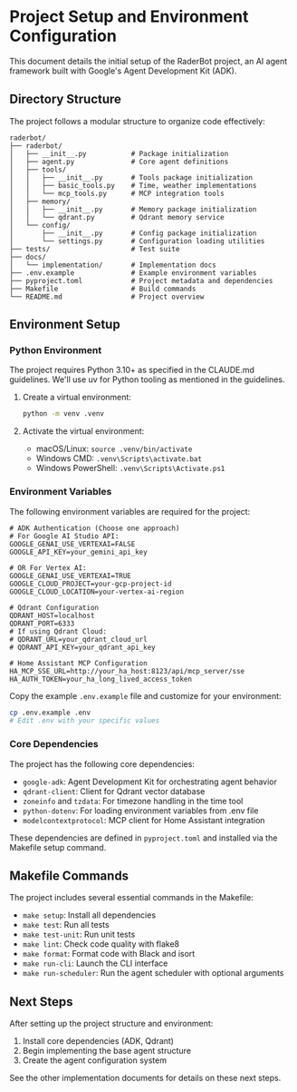 # Project Setup and Environment Configuration

This document details the initial setup of the RaderBot project, an AI agent framework built with Google's Agent Development Kit (ADK).

## Directory Structure

The project follows a modular structure to organize code effectively:

```
raderbot/
├── raderbot/
│   ├── __init__.py           # Package initialization
│   ├── agent.py              # Core agent definitions
│   ├── tools/
│   │   ├── __init__.py       # Tools package initialization 
│   │   ├── basic_tools.py    # Time, weather implementations
│   │   └── mcp_tools.py      # MCP integration tools
│   ├── memory/
│   │   ├── __init__.py       # Memory package initialization
│   │   └── qdrant.py         # Qdrant memory service
│   └── config/
│       ├── __init__.py       # Config package initialization
│       └── settings.py       # Configuration loading utilities
├── tests/                    # Test suite
├── docs/
│   └── implementation/       # Implementation docs
├── .env.example              # Example environment variables
├── pyproject.toml            # Project metadata and dependencies
├── Makefile                  # Build commands
└── README.md                 # Project overview
```

## Environment Setup

### Python Environment

The project requires Python 3.10+ as specified in the CLAUDE.md guidelines. We'll use uv for Python tooling as mentioned in the guidelines.

1. Create a virtual environment:
   ```bash
   python -m venv .venv
   ```

2. Activate the virtual environment:
   - macOS/Linux: `source .venv/bin/activate`
   - Windows CMD: `.venv\Scripts\activate.bat`
   - Windows PowerShell: `.venv\Scripts\Activate.ps1`

### Environment Variables

The following environment variables are required for the project:

```
# ADK Authentication (Choose one approach)
# For Google AI Studio API:
GOOGLE_GENAI_USE_VERTEXAI=FALSE
GOOGLE_API_KEY=your_gemini_api_key

# OR For Vertex AI:
GOOGLE_GENAI_USE_VERTEXAI=TRUE
GOOGLE_CLOUD_PROJECT=your-gcp-project-id
GOOGLE_CLOUD_LOCATION=your-vertex-ai-region

# Qdrant Configuration
QDRANT_HOST=localhost
QDRANT_PORT=6333
# If using Qdrant Cloud:
# QDRANT_URL=your_qdrant_cloud_url
# QDRANT_API_KEY=your_qdrant_api_key

# Home Assistant MCP Configuration
HA_MCP_SSE_URL=http://your_ha_host:8123/api/mcp_server/sse
HA_AUTH_TOKEN=your_ha_long_lived_access_token
```

Copy the example `.env.example` file and customize for your environment:

```bash
cp .env.example .env
# Edit .env with your specific values
```

### Core Dependencies

The project has the following core dependencies:

- `google-adk`: Agent Development Kit for orchestrating agent behavior
- `qdrant-client`: Client for Qdrant vector database
- `zoneinfo` and `tzdata`: For timezone handling in the time tool
- `python-dotenv`: For loading environment variables from .env file
- `modelcontextprotocol`: MCP client for Home Assistant integration

These dependencies are defined in `pyproject.toml` and installed via the Makefile setup command.

## Makefile Commands

The project includes several essential commands in the Makefile:

- `make setup`: Install all dependencies
- `make test`: Run all tests
- `make test-unit`: Run unit tests
- `make lint`: Check code quality with flake8
- `make format`: Format code with Black and isort
- `make run-cli`: Launch the CLI interface
- `make run-scheduler`: Run the agent scheduler with optional arguments

## Next Steps

After setting up the project structure and environment:

1. Install core dependencies (ADK, Qdrant)
2. Begin implementing the base agent structure
3. Create the agent configuration system

See the other implementation documents for details on these next steps.